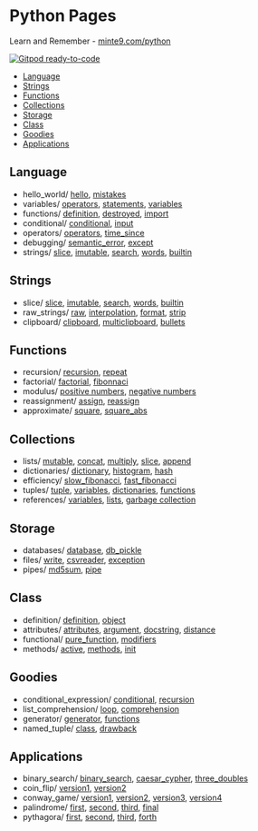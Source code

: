 # Python Pages

Learn and Remember - [minte9.com/python](https://www.minte9.com/python)

[![Gitpod ready-to-code](https://img.shields.io/badge/Gitpod-ready--to--code-blue?logo=gitpod)](https://gitpod.io/#https://github.com/minte9/python-pages)

- [Language](#language) 
- [Strings](#strings) 
- [Functions](#functions) 
- [Collections](#collections) 
- [Storage](#storage) 
- [Class](#class) 
- [Goodies](#goodies) 
- [Applications](#applications) 

## Language
  * hello_world/ [hello](/main/language/hello_world/hello.py), [mistakes](/main/language/hello_world/mistakes.py)
  * variables/ [operators](/main/language/variables/operators.py), [statements](/main/language/variables/statements.py), [variables](/main/language/variables/variables.py)
  * functions/ [definition](/main/language/functions/definition.py), [destroyed](/main/language/functions/destroyed.py), [import](/main/language/functions/import.py)
  * conditional/ [conditional](/main/language/conditional/conditional.py), [input](/main/language/conditional/input.py)
  * operators/ [operators](/main/language/operators/operators.py), [time_since](/main/language/operators/time_since.py)
  * debugging/ [semantic_error](/main/language/debugging/semantic_error.py), [except](/main/language/debugging/except.py)
  * strings/ [slice](/main/language/strings/slice.py), [imutable](/main/language/strings/imutable.py), [search](/main/language/strings/search.py), [words](/main/language/strings/words.py), [builtin](/main/language/strings/builtin.py)

## Strings
  * slice/ [slice](/main/strings/slice/slice.py), [imutable](/main/strings/slice/imutable.py), [search](/main/strings/slice/search.py), [words](/main/strings/slice/words.py), [builtin](/main/strings/slice/builtin.py)
  * raw_strings/ [raw](/main/strings/raw_strings/raw.py), [interpolation](/main/strings/raw_strings/interpolation.py), [format](/main/strings/raw_strings/format.py), [strip](/main/strings/raw_strings/strip.py)
  * clipboard/ [clipboard](/main/strings/clipboard/clipboard.py), [multiclipboard](/main/strings/clipboard/multiclipboard.py), [bullets](/main/strings/clipboard/bullets.py)


## Functions
  * recursion/ [recursion](/main/functions/recursion/recursion.py), [repeat](/main/functions/recursion/repeat.py)
  * factorial/ [factorial](/main/functions/factorial/factorial.py), [fibonnaci](/main/functions/factorial/fibonnaci.py)
  * modulus/ [positive numbers](/main/functions/modulus/positive.py), [negative numbers](/main/functions/modulus/negative.py)
  * reassignment/ [assign](/main/functions/reassignment/assign.py), [reassign](/main/functions/reassignment/reassign.py)
  * approximate/ [square](/main/functions/approximate/square.py), [square_abs](/main/functions/approximate/square_abs.py)

## Collections
  * lists/ [mutable](/main/collections/lists/mutable.py), [concat](/main/collections/lists/concat.py), [multiply](/main/collections/lists/multiply.py), [slice](/main/collections/lists/slice.py), [append](/main/collections/lists/append.py)
  * dictionaries/ [dictionary](/main/collections/dictionaries/dictionary.py), [histogram](/main/collections/dictionaries/histogram.py), [hash](/main/collections/dictionaries/hash.py)
  * efficiency/ [slow_fibonacci](/main/collections/efficiency/slow_fibonacci.py), [fast_fibonacci](/main/collections/efficiency/fast_fibonacci.py)
  * tuples/ [tuple](/main/collections/tuples/tuple.py), [variables](/main/collections/tuples/variables.py), [dictionaries](/main/collections/tuples/dictionaries.py), [functions](/main/collections/tuples/functions.py)
  * references/ [variables](/main/collections/references/variables.py), [lists](/main/collections/references/lists.py), [garbage collection](/main/collections/references/garbage.py)

## Storage
  * databases/ [database](/main/storage/databases/database.py), [db_pickle](/main/storage/databases/db_pickle.py)
  * files/ [write](/main/storage/files/write.py), [csvreader](/main/storage/files/csvreader.py), [exception](/main/storage/files/exception.py)
  * pipes/ [md5sum](/main/storage/pipes/md5sum.py), [pipe](/main/storage/pipes/pipe.py)

## Class
  * definition/ [definition](/main/class/definition/definition.py), [object](/main/class/definition/object.py)
  * attributes/ [attributes](/main/class/attributes/attributes.py), [argument](/main/class/attributes/argument.py), [docstring](/main/class/attributes/docstring.py), [distance](/main/class/attributes/distance.py)
  * functional/ [pure_function](/main/class/functional/pure_function.py), [modifiers](/main/class/functional/modifiers.py)
  * methods/ [active](/main/class/methods/active.py), [methods](/main/class/methods/methods.py), [init](/main/class/methods/init.py)

## Goodies
  * conditional_expression/ [conditional](/main/goodies/conditional_expression/conditional.py), [recursion](/main/goodies/conditional_expression/recursion.py)
  * list_comprehension/ [loop](/main/goodies/list_comprehension/loop.py), [comprehension](/main/goodies/list_comprehension/comprehension.py)
  * generator/ [generator](/main/goodies/generator/generator.py), [functions](/main/goodies/generator/functions.py)
  * named_tuple/ [class](/main/goodies/named_tuple/class.py), [drawback](/main/goodies/named_tuple/drawback.py)

## Applications
  * binary_search/ [binary_search](/main/applications/binary_search/binary_search.py), [caesar_cypher](/main/applications/binary_search/caesar_cypher.py), [three_doubles](/main/applications/binary_search/three_doubles.py)
  * coin_flip/ [version1](/main/applications/coin_flip/coinflip.py), [version2](/main/applications/coin_flip/coinflip_v2.py)
  * conway_game/ [version1](/main/applications/conway_game/conway_v1.py), [version2](/main/applications/conway_game/conway_v2.py), [version3](/main/applications/conway_game/conway_v3.py), [version4](/main/applications/conway_game/conway_v4.py)
  * palindrome/ [first](/main/applications/palindrome/first.py),  [second](/main/applications/palindrome/second.py), [third](/main/applications/palindrome/third.py), [final](/main/applications/palindrome/final.py)
  * pythagora/ [first](/main/applications/pythagora/first.py), [second](/main/applications/pythagora/second.py), [third](/main/applications/pythagora/third.py), [forth](/main/applications/pythagora/forth.py)